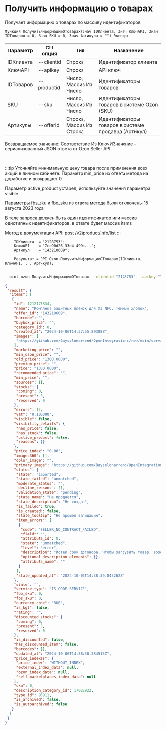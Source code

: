 ﻿---
sidebar_position: 3
---

# Получить информацию о товарах
 Получает информацию о товарах по массиву идентификаторов



`Функция ПолучитьИнформациюОТоварах(Знач IDКлиента, Знач КлючAPI, Знач IDТоваров = 0, Знач SKU = 0, Знач Артикулы = "") Экспорт`

  | Параметр | CLI опция | Тип | Назначение |
  |-|-|-|-|
  | IDКлиента | --clientid | Строка | Идентификатор клиента |
  | КлючAPI | --apikey | Строка | API ключ |
  | IDТоваров | --productid | Число, Массив Из Число | Идентификаторы товаров |
  | SKU | --sku | Число, Массив Из Число | Идентификаторы товаров в системе Ozon (SKU) |
  | Артикулы | --offerid | Строка, Массив Из Строка | Идентификаторы товаров в системе продавца (Артикул) |

  
  Возвращаемое значение:   Соответствие Из КлючИЗначение - сериализованный JSON ответа от Ozon Seller API

<br/>

:::tip
Уточняйте минимальную цену товара после применения всех акций в личном кабинете. Параметр min_price из ответа метода на доработке и возвращает 0

 Параметр active_product устарел, используйте значения параметра visible

 Параметры fbs_sku и fbo_sku из ответа метода были отключены 15 августа 2023 года

 В теле запроса должен быть один идентификатор или массив однотипных идентификаторов, в ответе будет массив items

 Метод в документации API: [post /v2/product/info/list](https://docs.ozon.ru/api/seller/#operation/ProductAPI_GetProductInfoListV2)
:::
<br/>


```bsl title="Пример кода"
    IDКлиента  = "2128753";
    КлючAPI    = "7cc90d26-33e4-499b...";
    Артикул    = "143210609";

    Результат = OPI_Ozon.ПолучитьИнформациюОТоварах(IDКлиента, КлючAPI, , , Артикул);
```



```sh title="Пример команды CLI"
    
  oint ozon ПолучитьИнформациюОТоварах --clientid "2128753" --apikey "7cc90d26-33e4-499b..." --productid %productid% --sku %sku% --offerid %offerid%

```

```json title="Результат"
{
 "result": {
  "items": [
   {
    "id": 1212175834,
    "name": "Комплект защитных плёнок для X3 NFC. Темный хлопок",
    "offer_id": "143210609",
    "barcode": "",
    "buybox_price": "",
    "category_id": 0,
    "created_at": "2024-10-06T14:37:55.89308Z",
    "images": [
     "https://github.com/Bayselonarrend/OpenIntegrations/raw/main/service/test_data/picture2.jpg"
    ],
    "marketing_price": "",
    "min_ozon_price": "",
    "old_price": "1300.0000",
    "premium_price": "",
    "price": "1300.0000",
    "recommended_price": "",
    "min_price": "",
    "sources": [],
    "stocks": {
     "coming": 0,
     "present": 0,
     "reserved": 0
    },
    "errors": [],
    "vat": "0.100000",
    "visible": false,
    "visibility_details": {
     "has_price": false,
     "has_stock": false,
     "active_product": false,
     "reasons": {}
    },
    "price_index": "0.00",
    "images360": [],
    "color_image": "",
    "primary_image": "https://github.com/Bayselonarrend/OpenIntegrations/raw/main/service/test_data/picture.jpg",
    "status": {
     "state": "imported",
     "state_failed": "unmatched",
     "moderate_status": "",
     "decline_reasons": [],
     "validation_state": "pending",
     "state_name": "Не продается",
     "state_description": "Не создан",
     "is_failed": true,
     "is_created": false,
     "state_tooltip": "Не прошел валидацию",
     "item_errors": [
      {
       "code": "SELLER_NO_CONTRACT_FAILED",
       "field": "",
       "attribute_id": 0,
       "state": "unmatched",
       "level": "error",
       "description": "Истек срок договора. Чтобы загрузить товар, возобновите договор в личном кабинете.",
       "optional_description_elements": {},
       "attribute_name": ""
      }
     ],
     "state_updated_at": "2024-10-06T14:38:39.845262Z"
    },
    "state": "",
    "service_type": "IS_CODE_SERVICE",
    "fbo_sku": 0,
    "fbs_sku": 0,
    "currency_code": "RUB",
    "is_kgt": false,
    "rating": "",
    "discounted_stocks": {
     "coming": 0,
     "present": 0,
     "reserved": 0
    },
    "is_discounted": false,
    "has_discounted_item": false,
    "barcodes": [],
    "updated_at": "2024-10-06T14:38:38.384515Z",
    "price_indexes": {
     "price_index": "WITHOUT_INDEX",
     "external_index_data": null,
     "ozon_index_data": null,
     "self_marketplaces_index_data": null
    },
    "sku": 0,
    "description_category_id": 17028922,
    "type_id": 95911,
    "is_archived": false,
    "is_autoarchived": false
   }
  ]
 }
}
```
